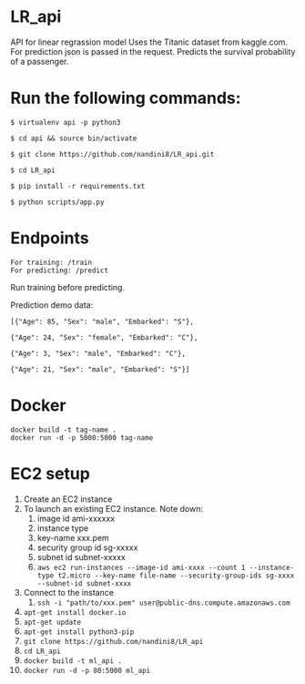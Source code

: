# LR_api
API for linear regrassion model
Uses the Titanic dataset from kaggle.com.
For prediction json is passed in the request.
Predicts the survival probability of a passenger.

# Run the following commands:

```
$ virtualenv api -p python3

$ cd api && source bin/activate

$ git clone https://github.com/nandini8/LR_api.git

$ cd LR_api

$ pip install -r requirements.txt

$ python scripts/app.py
```

# Endpoints
```
For training: /train
For predicting: /predict
```
Run training before predicting.

Prediction demo data:

    [{"Age": 85, "Sex": "male", "Embarked": "S"},
    
    {"Age": 24, "Sex": "female", "Embarked": "C"},
    
    {"Age": 3, "Sex": "male", "Embarked": "C"},
    
    {"Age": 21, "Sex": "male", "Embarked": "S"}]
    

# Docker
```
docker build -t tag-name .
docker run -d -p 5000:5000 tag-name
```

# EC2 setup
1. Create an EC2 instance
1. To launch an existing EC2 instance. Note down:
    1. image id ami-xxxxxx
    1. instance type
    1. key-name xxx.pem
    1. security group id sg-xxxxx
    1. subnet id subnet-xxxxx
    1. ```aws ec2 run-instances --image-id ami-xxxx --count 1 --instance-type t2.micro --key-name file-name --security-group-ids sg-xxxx --subnet-id subnet-xxxx```
1. Connect to the instance
    1. ```ssh -i "path/to/xxx.pem" user@public-dns.compute.amazonaws.com```
1. ```apt-get install docker.io```
1. ```apt-get update```
1. ```apt-get install python3-pip```
1. ```git clone https://github.com/nandini8/LR_api```
1. ```cd LR_api```
1. ```docker build -t ml_api .```
1. ```docker run -d -p 80:5000 ml_api```
